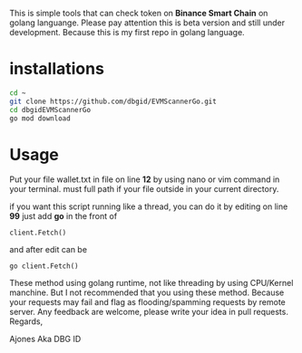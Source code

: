 This is simple tools that can check token on <b>Binance Smart Chain</b> on golang languange.
Please pay attention this is beta version and still under development.
Because this is my first repo in golang language.

# installations
```bash
cd ~
git clone https://github.com/dbgid/EVMScannerGo.git
cd dbgidEVMScannerGo
go mod download
```
# Usage
Put your file wallet.txt in file on line <b>12</b> by using nano or vim command in your terminal. must full path if your file outside in your current directory.

if you want this script running like a thread, you can do it by editing on line <b>99</b> just add <b>go</b> in the front of
```golang
client.Fetch()
```
and after edit can be
```golang
go client.Fetch()
```
These method using golang runtime, not like threading by using CPU/Kernel manchine.
But I not recommended that you using these method.
Because your requests may fail and flag as flooding/spamming requests by remote server.
Any feedback are welcome, please write your idea in pull requests.
Regards,

Ajones Aka DBG ID
